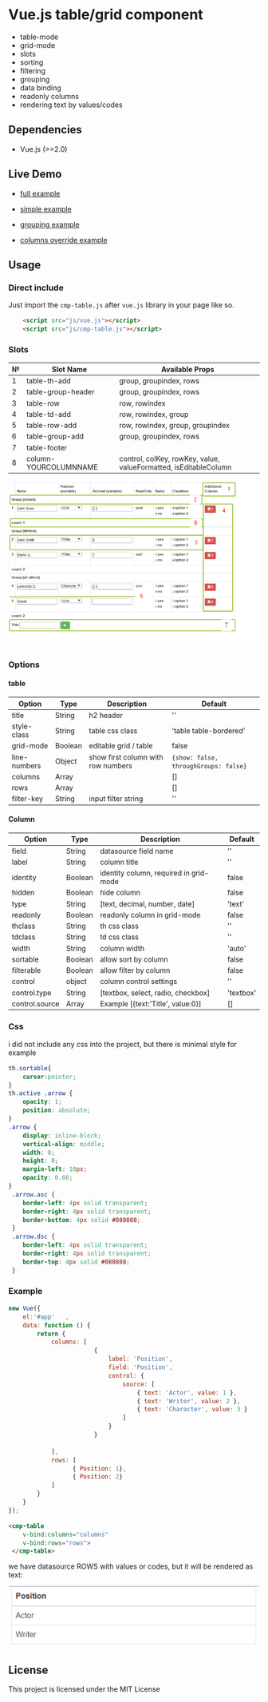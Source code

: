 # Vue.js table/grid component

- table-mode
- grid-mode
- slots
- sorting
- filtering
- grouping
- data binding
- readonly columns
- rendering text by values/codes

## Dependencies

* Vue.js (>=2.0)


## Live Demo
- [full example](https://rawgit.com/d-kochanzhi/cmp-table/master/examples/index.html)

- [simple example](https://rawgit.com/d-kochanzhi/cmp-table/master/examples/simple.html)

- [grouping example](https://rawgit.com/d-kochanzhi/cmp-table/master/examples/groups.html)

- [columns override example](https://rawgit.com/d-kochanzhi/cmp-table/master/examples/columns-override.html)


## Usage

### Direct include

Just import the `cmp-table.js` after `vue.js` library in your page like so.
```html
	<script src="js/vue.js"></script>	
	<script src="js/cmp-table.js"></script>
```

### Slots

№ | Slot Name | Available Props
-------|-----------------------|--------------------------------------------------------------------------
1 | table-th-add |group, groupindex, rows
2 | table-group-header|group, groupindex, rows
3 | table-row 	|row, rowindex
4 | table-td-add	|row, rowindex, group
5 | table-row-add	|row, rowindex, group, groupindex
6 | table-group-add	|group, groupindex, rows
7 | table-footer|
8 |	column-YOURCOLUMNNAME |control, colKey, rowKey, value, valueFormatted, isEditableColumn 

![image](https://github.com/d-kochanzhi/cmp-table/raw/master/examples/2017-09-21_11-00-27.png)

### Options


#### table

Option | Type | Description | Default
------------|-----------|-------------|------------
title|String|h2 header|''
style-class|String|table css class|'table table-bordered'
grid-mode|Boolean|editable grid / table |false
line-numbers|Object|show first column with row numbers|```{show: false,	throughGroups: false}```
columns|Array||[]
rows|Array||[]
filter-key|String|input filter string|''

#### Column

Option | Type | Description | Default
-------|------|-------------|--------
field | String | datasource field name | ''
label | String | column title | ''
identity | Boolean | identity column, required in grid-mode | false
hidden | Boolean | hide column | false
type | String | [text, decimal, number, date] | 'text'
readonly | Boolean | readonly column in grid-mode | false
thclass | String | th css class | ''
tdclass | String | td css class | ''
width | String | column width | 'auto'
sortable | Boolean | allow sort by column | false
filterable | Boolean | allow filter by column | false
control | object | column control settings | ''
control.type | String |[textbox, select, radio, checkbox] | 'textbox'
control.source | Array |Example [{text:'Title', value:0}] | []


### Css
i did not include any css into the project, but there is minimal style for example

```css
th.sortable{
	cursor:pointer;
}			
th.active .arrow {
	opacity: 1;
	position: absolute;
}
.arrow {
	display: inline-block;
	vertical-align: middle;
	width: 0;
	height: 0;
	margin-left: 10px;
	opacity: 0.66;
}
 .arrow.asc {
 	border-left: 4px solid transparent;
 	border-right: 4px solid transparent;
 	border-bottom: 4px solid #080808;
 }
 .arrow.dsc {
	border-left: 4px solid transparent;
 	border-right: 4px solid transparent;
 	border-top: 4px solid #080808;
 }
```

### Example
```js
new Vue({
	el:'#app'	,
	data: function () {
        return {  			
            columns: [                       
                        {
                            label: 'Position',
                            field: 'Position',                         				
                            control: {                             
                                source: [					
                                    { text: 'Actor', value: 1 },
                                    { text: 'Writer', value: 2 },
                                    { text: 'Character', value: 3 }
                                ]
                            }
                        }					

            ],			
            rows: [
                  { Position: 1},
				  { Position: 2}              
            ]
        }
    }
});
```
```html
<cmp-table          
 	v-bind:columns="columns"
 	v-bind:rows="rows">					  
 </cmp-table>
```
we have datasource ROWS with values or codes, but it will be rendered as text:

![image](https://github.com/d-kochanzhi/cmp-table/raw/master/examples/2017-09-21_12-17-45.png)


## License

This project is licensed under the MIT License

